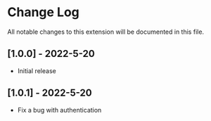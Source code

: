 # Change Log

All notable changes to this extension will be documented in this file.

## [1.0.0] - 2022-5-20

- Initial release

## [1.0.1] - 2022-5-20

- Fix a bug with authentication
